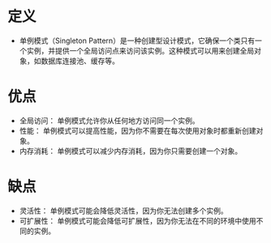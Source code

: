 # 定义
+ 单例模式（Singleton Pattern）是一种创建型设计模式，它确保一个类只有一个实例，并提供一个全局访问点来访问该实例。这种模式可以用来创建全局对象，如数据库连接池、缓存等。

# 优点
+ 全局访问： 单例模式允许你从任何地方访问同一个实例。
+ 性能： 单例模式可以提高性能，因为你不需要在每次使用对象时都重新创建对象。
+ 内存消耗： 单例模式可以减少内存消耗，因为你只需要创建一个对象。

# 缺点
+ 灵活性： 单例模式可能会降低灵活性，因为你无法创建多个实例。
+ 可扩展性： 单例模式可能会降低可扩展性，因为你无法在不同的环境中使用不同的实例。